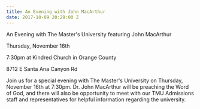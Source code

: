 ```yaml
---
title: An Evening with John MacArthur
date: 2017-10-09 20:29:00 Z
---
```


An Evening with The Master's University featuring John MacArthur

Thursday, November 16th

7:30pm at Kindred Church in Orange County

8712 E Santa Ana Canyon Rd

Join us for a special evening with The Master's University on Thursday, November 16th at 7:30pm. Dr. John MacArthur will be preaching the Word of God, and there will also be opportunity to meet with our TMU Admissions staff and representatives for helpful information regarding the university.